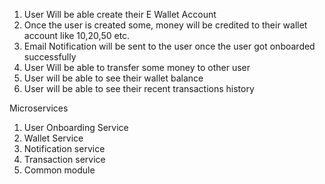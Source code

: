 1. User Will be able create their E Wallet Account
2. Once the user is created some, money will be credited to their wallet account like 10,20,50 etc.
3. Email Notification will be sent to the user once the user got onboarded successfully
4. User Will be able to transfer some money to other user
5. User will be able to see their wallet balance
6. User will be able to see their recent transactions history

Microservices 
1. User Onboarding Service
2. Wallet Service
3. Notification service
4. Transaction service
5. Common module

